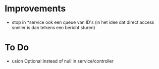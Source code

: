 # Improvements
- stop in *service ook een queue van ID's (in het idee dat direct access sneller is dan telkens een bericht sturen)

# To Do
- usion Optional instead of null in service/controller
